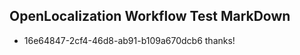 ## OpenLocalization Workflow Test MarkDown
* 16e64847-2cf4-46d8-ab91-b109a670dcb6 thanks!

<!--HONumber=Jul16_HO4-->


